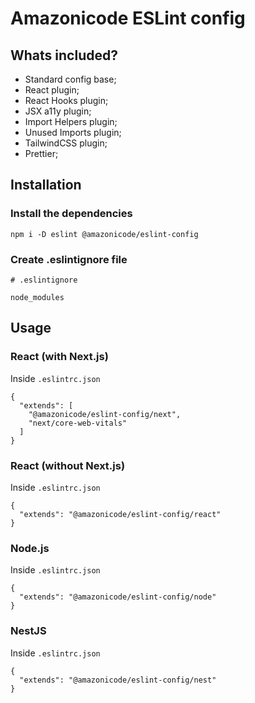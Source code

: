 # Amazonicode ESLint config

## Whats included?

- Standard config base;
- React plugin;
- React Hooks plugin;
- JSX a11y plugin;
- Import Helpers plugin;
- Unused Imports plugin;
- TailwindCSS plugin;
- Prettier;

## Installation

### Install the dependencies

```
npm i -D eslint @amazonicode/eslint-config
```

### Create .eslintignore file

```
# .eslintignore

node_modules
```

## Usage

### React (with Next.js)

Inside `.eslintrc.json`
```
{
  "extends": [
    "@amazonicode/eslint-config/next", 
    "next/core-web-vitals"
  ]
}
```

### React (without Next.js)

Inside `.eslintrc.json`
```
{
  "extends": "@amazonicode/eslint-config/react"
}
```

### Node.js

Inside `.eslintrc.json`
```
{
  "extends": "@amazonicode/eslint-config/node"
}
```

### NestJS

Inside `.eslintrc.json`
```
{
  "extends": "@amazonicode/eslint-config/nest"
}
```
